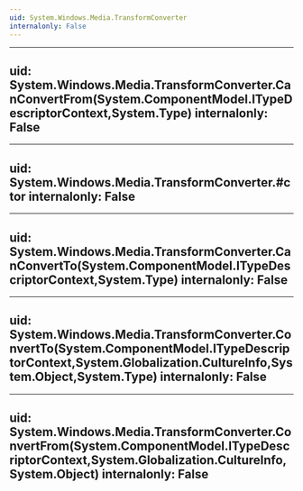 ```yaml
---
uid: System.Windows.Media.TransformConverter
internalonly: False
---
```


---
uid: System.Windows.Media.TransformConverter.CanConvertFrom(System.ComponentModel.ITypeDescriptorContext,System.Type)
internalonly: False
---

---
uid: System.Windows.Media.TransformConverter.#ctor
internalonly: False
---

---
uid: System.Windows.Media.TransformConverter.CanConvertTo(System.ComponentModel.ITypeDescriptorContext,System.Type)
internalonly: False
---

---
uid: System.Windows.Media.TransformConverter.ConvertTo(System.ComponentModel.ITypeDescriptorContext,System.Globalization.CultureInfo,System.Object,System.Type)
internalonly: False
---

---
uid: System.Windows.Media.TransformConverter.ConvertFrom(System.ComponentModel.ITypeDescriptorContext,System.Globalization.CultureInfo,System.Object)
internalonly: False
---
